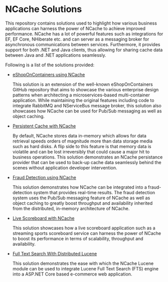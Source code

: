 # NCache Solutions

This repository contains solutions used to highlight how various business applications can harness the power of NCache to achieve improved performance. NCache has a lot of powerful features such as integrations for EF, EF Core, NHiberate etc. and can server as a messaging broker for asynchronous communications between services. Furthermore, it provides support for both .NET and Java clients, thus allowing for sharing cache data between Java and .NET applications seamlessly.

Following is a list of the solutions provided:

- [eShopOnContainers using NCache](./eShopOnContainers/README.md)

  This solution is an extension of the well-known eShopOnContainers GitHub repository that aims to showcase the various enterprise design patterns when architecting a microservices-based multi-container application. While maintaining the original features including code to integrate RabbitMQ and NServiceBus message broker, this solution also showcases how NCache can be used for Pub/Sub messaging as well as object caching.
  
- [Persistent Cache with NCache](./PersistentCache/README.md)
 
  By default, NCache stores data in-memory which allows for data retrieval speeds orders of magnitude more than data storage media such as hard disks. A flip side to this feature is that memory data is violatile and can be lost irreversibly that could cause a major hit to business operations. This solution demonstrates an NCache persistance provider that can be used to back-up cache data seamlessly behind the scenes without application developer intervention.
	
- [Fraud Detection using NCache](./FraudDetection/README.md)

  This solution demonstrates how NCache can be integrated into a fraud-detection system that provides real-time results. The fraud detection system uses the Pub/Sub messaging feature of NCache as well as object caching to greatly boost throughput and availability inherited from the distributed, in-memory architecture of NCache.
    
- [Live Scoreboard with NCache](./LiveScoreboard/README.md)

  This solution showcases how a live scoreboard application such as a streaming sports scoreboard service can harness the power of NCache to boost its performance in terms of scalability, throughput and availability.
  
- [Full Text Search With Distributed Lucene](./FullTextSearchWithDistributedLucene/README.md)

  This solution demonstrates the ease with which the NCache Lucene module can be used to integrate Lucene Full Text Search (FTS) engine into a ASP.NET Core based e-commerce web application.
  